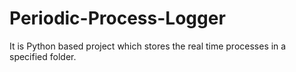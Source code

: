 # Periodic-Process-Logger
It is Python based project which stores the real time processes in a specified folder.
